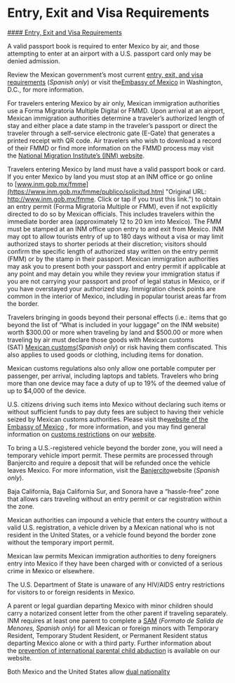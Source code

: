 # Entry, Exit and Visa Requirements

[#### Entry, Exit and Visa Requirements](javascript:void(0); "Entry, Exit and Visa Requirements")

A valid passport book is required to enter Mexico by air, and those attempting to enter at an airport with a U.S. passport card only may be denied admission.

Review the Mexican government’s most current [entry, exit, and visa requirements](https://www.gob.mx/tramites/identidad "Original URL: https://www.gob.mx/tramites/identidad. Click or tap if you trust this link.") (*Spanish only*) or visit the[Embassy of Mexico](https://gcc02.safelinks.protection.outlook.com/?url=https%3A%2F%2Fembamex.sre.gob.mx%2Feua%2Findex.php%2Fen%2F2016-04-09-20-40-51%2Ftourism%2F1601-3-know-before-you-go&data=05%7C02%7COCSContentManager%40state.gov%7C1bdbb64013314e0cb1b208dcf9231446%7C66cf50745afe48d1a691a12b2121f44b%7C0%7C0%7C638659176264163647%7CUnknown%7CTWFpbGZsb3d8eyJWIjoiMC4wLjAwMDAiLCJQIjoiV2luMzIiLCJBTiI6Ik1haWwiLCJXVCI6Mn0%3D%7C0%7C%7C%7C&sdata=xVrLTvLfLgkUWBAo3rgUVECzows6JeyIYw0rx2a9TM0%3D&reserved=0 "Original URL: https://embamex.sre.gob.mx/eua/index.php/en/2016-04-09-20-40-51/tourism/1601-3-know-before-you-go. Click or tap if you trust this link.") in Washington, D.C., for more information.

For travelers entering Mexico by air only, Mexican immigration authorities use a Forma Migratoria Multiple Digital or FMMD. Upon arrival at an airport, Mexican immigration authorities determine a traveler’s authorized length of stay and either place a date stamp in the traveler’s passport or direct the traveler through a self-service electronic gate (E-Gate) that generates a printed receipt with QR code. Air travelers who wish to download a record of their FMMD or find more information on the FMMD process may visit the [National Migration Institute’s (INM) website](https://gcc02.safelinks.protection.outlook.com/?url=https%3A%2F%2Fwww.inm.gob.mx%2Fspublic%2Fportal%2Finmex.html&data=05%7C02%7COCSContentManager%40state.gov%7C1bdbb64013314e0cb1b208dcf9231446%7C66cf50745afe48d1a691a12b2121f44b%7C0%7C0%7C638659176264178969%7CUnknown%7CTWFpbGZsb3d8eyJWIjoiMC4wLjAwMDAiLCJQIjoiV2luMzIiLCJBTiI6Ik1haWwiLCJXVCI6Mn0%3D%7C0%7C%7C%7C&sdata=kNeCib%2FNnsEIi44mD5RI5O3FXb3NeDuvVzZN8xyx7x8%3D&reserved=0 "Original URL: https://www.inm.gob.mx/spublic/portal/inmex.html. Click or tap if you trust this link.").

Travelers entering Mexico by land must have a valid passport book or card. If you enter Mexico by land you must stop at an INM office or go online to [www.inm.gob.mx/fmme](https://www.inm.gob.mx/fmme/publico/solicitud.html "Original URL: http://www.inm.gob.mx/fmme. Click or tap if you trust this link.") to obtain an entry permit (Forma Migratoria Multiple or FMM), even if not explicitly directed to do so by Mexican officials. This includes travelers within the immediate border area (approximately 12 to 20 km into Mexico). The FMM must be stamped at an INM office upon entry to and exit from Mexico. INM may opt to allow tourists entry of up to 180 days without a visa or may limit authorized stays to shorter periods at their discretion; visitors should confirm the specific length of authorized stay written on the entry permit (FMM) or by the stamp in their passport. Mexican immigration authorities may ask you to present both your passport and entry permit if applicable at any point and may detain you while they review your immigration status if you are not carrying your passport and proof of legal status in Mexico, or if you have overstayed your authorized stay. Immigration check points are common in the interior of Mexico, including in popular tourist areas far from the border.

Travelers bringing in goods beyond their personal effects (i.e.: items that go beyond the list of “What is included in your luggage” on the INM website) worth $300.00 or more when traveling by land and $500.00 or more when traveling by air must declare those goods with Mexican customs (SAT) [Mexican customs](https://gcc02.safelinks.protection.outlook.com/?url=http%3A%2F%2Fomawww.sat.gob.mx%2Faduanas%2Fpasajeros%2FPaginas%2FMercancia_ingresar_Mexico.aspx&data=05%7C02%7COCSContentManager%40state.gov%7C1bdbb64013314e0cb1b208dcf9231446%7C66cf50745afe48d1a691a12b2121f44b%7C0%7C0%7C638659176264193905%7CUnknown%7CTWFpbGZsb3d8eyJWIjoiMC4wLjAwMDAiLCJQIjoiV2luMzIiLCJBTiI6Ik1haWwiLCJXVCI6Mn0%3D%7C0%7C%7C%7C&sdata=xG6uVJTykO2kcaD367KzvFo5nHepKRwwxXTtZy3kSNM%3D&reserved=0 "Original URL: http://omawww.sat.gob.mx/aduanas/pasajeros/Paginas/Mercancia_ingresar_Mexico.aspx. Click or tap if you trust this link.")(*Spanish only*) or risk having them confiscated. This also applies to used goods or clothing, including items for donation.

Mexican customs regulations also only allow one portable computer per passenger, per arrival, including laptops and tablets. Travelers who bring more than one device may face a duty of up to 19% of the deemed value of up to $4,000 of the device.

U.S. citizens driving such items into Mexico without declaring such items or without sufficient funds to pay duty fees are subject to having their vehicle seized by Mexican customs authorities. Please visit the[website of the Embassy of Mexico](https://gcc02.safelinks.protection.outlook.com/?url=https%3A%2F%2Fembamex.sre.gob.mx%2Ffinlandia%2Findex.php%2Ftraveling%2Fcustoms-information&data=05%7C02%7COCSContentManager%40state.gov%7C1bdbb64013314e0cb1b208dcf9231446%7C66cf50745afe48d1a691a12b2121f44b%7C0%7C0%7C638659176264208714%7CUnknown%7CTWFpbGZsb3d8eyJWIjoiMC4wLjAwMDAiLCJQIjoiV2luMzIiLCJBTiI6Ik1haWwiLCJXVCI6Mn0%3D%7C0%7C%7C%7C&sdata=SIa1IUj5Bc1fifCZVsHUzQX8pk2HODAcesy3M4ov68M%3D&reserved=0 "Original URL: https://embamex.sre.gob.mx/finlandia/index.php/traveling/customs-information. Click or tap if you trust this link.") , for more information, and you may find general information on [customs restrictions](https://travel.state.gov/content/passports/en/go/customs.html) on our [website](https://travel.state.gov/content/travel/en/international-travel/before-you-go/customs-and-import.html).

To bring a U.S.-registered vehicle beyond the border zone, you will need a temporary vehicle import permit. These permits are processed through Banjercito and require a deposit that will be refunded once the vehicle leaves Mexico. For more information, visit the [Banjercito](https://gcc02.safelinks.protection.outlook.com/?url=https%3A%2F%2Fwww.banjercito.com.mx%2FregistroVehiculos%2F&data=05%7C02%7COCSContentManager%40state.gov%7C1bdbb64013314e0cb1b208dcf9231446%7C66cf50745afe48d1a691a12b2121f44b%7C0%7C0%7C638659176264226325%7CUnknown%7CTWFpbGZsb3d8eyJWIjoiMC4wLjAwMDAiLCJQIjoiV2luMzIiLCJBTiI6Ik1haWwiLCJXVCI6Mn0%3D%7C0%7C%7C%7C&sdata=C6nM3nijOQY8NTgtpep7hRonS69zP5AgyYFo96QkMf8%3D&reserved=0 "Original URL: https://www.banjercito.com.mx/registroVehiculos/. Click or tap if you trust this link.")website (*Spanish only*).

Baja California, Baja California Sur, and Sonora have a “hassle-free” zone that allows cars traveling without an entry permit or car registration within the zone.

Mexican authorities can impound a vehicle that enters the country without a valid U.S. registration, a vehicle driven by a Mexican national who is not resident in the United States, or a vehicle found beyond the border zone without the temporary import permit.

Mexican law permits Mexican immigration authorities to deny foreigners entry into Mexico if they have been charged with or convicted of a serious crime in Mexico or elsewhere.

The U.S. Department of State is unaware of any HIV/AIDS entry restrictions for visitors to or foreign residents in Mexico.

A parent or legal guardian departing Mexico with minor children should carry a notarized consent letter from the other parent if traveling separately. INM requires at least one parent to complete a [SAM](https://gcc02.safelinks.protection.outlook.com/?url=https%3A%2F%2Fwww.gob.mx%2Finm%2Facciones-y-programas%2Fformato-de-salida-de-menores&data=05%7C02%7COCSContentManager%40state.gov%7C1bdbb64013314e0cb1b208dcf9231446%7C66cf50745afe48d1a691a12b2121f44b%7C0%7C0%7C638659176264241622%7CUnknown%7CTWFpbGZsb3d8eyJWIjoiMC4wLjAwMDAiLCJQIjoiV2luMzIiLCJBTiI6Ik1haWwiLCJXVCI6Mn0%3D%7C0%7C%7C%7C&sdata=%2FKAxkNYKX5Eq8UJoR7iGXGvrtgWd3YMzSCb%2BNoAo4zA%3D&reserved=0 "Original URL: https://www.gob.mx/inm/acciones-y-programas/formato-de-salida-de-menores. Click or tap if you trust this link.") (*Formato de Salida de Menores, Spanish only*) for all Mexican or foreign minors with Temporary Resident, Temporary Student Resident, or Permanent Resident status departing Mexico alone or with a third party. Further information about the [prevention of international parental child abduction](https://travel.state.gov/content/childabduction/en.html) is available on our website.

Both Mexico and the United States allow [dual nationality](https://travel.state.gov/content/travel/en/international-travel/before-you-go/travelers-with-special-considerations/Dual-Nationality-Travelers.html)